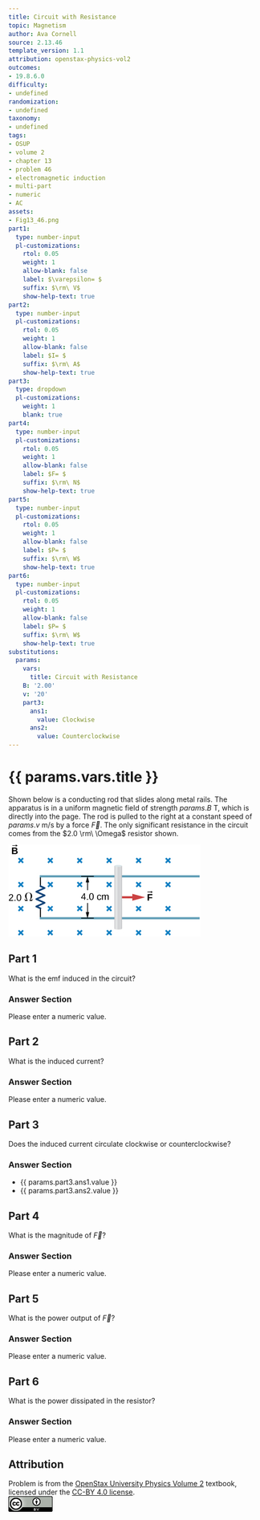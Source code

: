 ```yaml
---
title: Circuit with Resistance
topic: Magnetism
author: Ava Cornell
source: 2.13.46
template_version: 1.1
attribution: openstax-physics-vol2
outcomes:
- 19.8.6.0
difficulty:
- undefined
randomization:
- undefined
taxonomy:
- undefined
tags:
- OSUP
- volume 2
- chapter 13
- problem 46
- electromagnetic induction
- multi-part
- numeric
- AC
assets:
- Fig13_46.png
part1:
  type: number-input
  pl-customizations:
    rtol: 0.05
    weight: 1
    allow-blank: false
    label: $\varepsilon= $
    suffix: $\rm\ V$
    show-help-text: true
part2:
  type: number-input
  pl-customizations:
    rtol: 0.05
    weight: 1
    allow-blank: false
    label: $I= $
    suffix: $\rm\ A$
    show-help-text: true
part3:
  type: dropdown
  pl-customizations:
    weight: 1
    blank: true
part4:
  type: number-input
  pl-customizations:
    rtol: 0.05
    weight: 1
    allow-blank: false
    label: $F= $
    suffix: $\rm\ N$
    show-help-text: true
part5:
  type: number-input
  pl-customizations:
    rtol: 0.05
    weight: 1
    allow-blank: false
    label: $P= $
    suffix: $\rm\ W$
    show-help-text: true
part6:
  type: number-input
  pl-customizations:
    rtol: 0.05
    weight: 1
    allow-blank: false
    label: $P= $
    suffix: $\rm\ W$
    show-help-text: true
substitutions:
  params:
    vars:
      title: Circuit with Resistance
    B: '2.00'
    v: '20'
    part3:
      ans1:
        value: Clockwise
      ans2:
        value: Counterclockwise
---
```

# {{ params.vars.title }}
Shown below is a conducting rod that slides along metal rails. The apparatus is in a uniform magnetic field of strength ${{params.B }} \textrm{ T}$, which is directly into the page. The rod is pulled to the right at a constant speed of ${{params.v }} \textrm{ m/s}$ by a force $\overrightarrow{F}$. The only significant resistance in the circuit comes from the $2.0 \rm\ \Omega$ resistor shown.

<img src="Fig13_46.png">

## Part 1

What is the emf induced in the circuit?

### Answer Section

Please enter a numeric value.

## Part 2

What is the induced current?

### Answer Section

Please enter a numeric value.

## Part 3

Does the induced current circulate clockwise or counterclockwise?

### Answer Section

- {{ params.part3.ans1.value }}
- {{ params.part3.ans2.value }}

## Part 4

What is the magnitude of $\overrightarrow{F}$?

### Answer Section

Please enter a numeric value.

## Part 5

What is the power output of $\overrightarrow{F}$?

### Answer Section

Please enter a numeric value.

## Part 6

What is the power dissipated in the resistor?

### Answer Section

Please enter a numeric value.

## Attribution

Problem is from the [OpenStax University Physics Volume 2](https://openstax.org/details/books/university-physics-volume-2) textbook, licensed under the [CC-BY 4.0 license](https://creativecommons.org/licenses/by/4.0/).<br>![Image representing the Creative Commons 4.0 BY license.](https://raw.githubusercontent.com/firasm/bits/master/by.png)